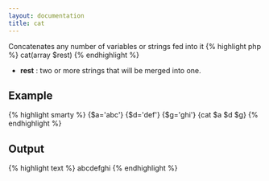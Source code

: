 ```yaml
---
layout: documentation
title: cat
---
```


Concatenates any number of variables or strings fed into it
{% highlight php %}
cat(array $rest)
{% endhighlight %}

* **rest** : two or more strings that will be merged into one.

## Example
{% highlight smarty %}
{$a='abc'}
{$d='def'}
{$g='ghi'}
{cat $a $d $g}
{% endhighlight %}

## Output
{% highlight text %}
abcdefghi
{% endhighlight %}